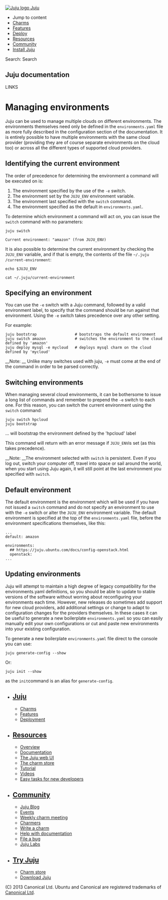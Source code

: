 [ ![Juju logo](//assets.ubuntu.com/sites/ubuntu/latest/u/img/logo.png) Juju
](https://juju.ubuntu.com/)

  - Jump to content
  - [Charms](https://juju.ubuntu.com/charms/)
  - [Features](https://juju.ubuntu.com/features/)
  - [Deploy](https://juju.ubuntu.com/deployment/)
  - [Resources](https://juju.ubuntu.com/resources/)
  - [Community](https://juju.ubuntu.com/community/)
  - [Install Juju](https://juju.ubuntu.com/download/)

Search: Search

## Juju documentation

LINKS

# Managing environments

Juju can be used to manage multiple clouds on different environments. The
environments themselves need only be defined in the `environments.yaml` file as
more fully described in the configuration section of the documentation. It is
entirely possible to have multiple environments with the same cloud provider
(providing they are of course separate environments on the cloud too) or across
all the different types of supported cloud providers.

## Identifying the current environment

The order of precedence for determining the environment a command will be
executed on is:

  1. The environment specified by the use of the `-e` switch.
  2. The environment set by the `JUJU_ENV` environment variable.
  3. The environment last specified with the `switch` command. 
  4. The environment specified as the default in `environments.yaml`.

To determine which environment a command will act on, you can issue the `switch`
command with no parameters:

    
    
    juju switch
    
    Current environment: "amazon" (from JUJU_ENV)
    

It is also possible to determine the current environment by checking the
`JUJU_ENV` variable, and if that is empty, the contents of the file `~/.juju
/current-environment`:

    
    
    echo $JUJU_ENV
    
    cat ~/.juju/current-environment 
    

## Specifying an environment

You can use the `-e` switch with a Juju command, followed by a valid environment
label, to specify that the command should be run against that environment. Using
the `-e` switch takes precedence over any other setting.

For example:

    
    
    juju bootstrap                 # bootstraps the default environment
    juju switch amazon             # switches the environment to the cloud defined by 'amazon'
    juju deploy mysql -e mycloud   # deploys mysql charm on the cloud defined by 'mycloud'
    

__Note: __ Unlike many switches used with juju, `-e` must come at the end of the
command in order to be parsed correctly.

## Switching environments

When managing several cloud environments, it can be bothersome to issue a long
list of commands and remember to prepend the `-e` switch to each one. For this
reason, you can switch the current environment using the `switch` command:

    
    
    juju switch hpcloud
    juju bootstrap  
    

... will bootstrap the environment defined by the 'hpcloud' label

This command will return with an error message if `JUJU_ENV`is set (as this
takes precedence).

__Note: __The environment selected with `switch` is persistent. Even if you log
out, switch your computer off, travel into space or sail around the world, when
you start using Juju again, it will still point at the last environment you
specified with `switch`.

## Default environment

The default environment is the environment which will be used if you have not
issued a `switch` command and do not specify an environment to use with the `-e`
switch or alter the `JUJU_ENV` environment variable. The default environment is
specified at the top of the `environments.yaml` file, before the environment
specifications themselves, like this:

    
    
    ...
    default: amazon
    
    environments:
      ## https://juju.ubuntu.com/docs/config-openstack.html
      openstack:
    ...
    

## Updating environments

Juju will attempt to maintain a high degree of legacy compatibility for the
environments.yaml definitions, so you should be able to update to stable
versions of the software without worring about reconfiguring your environments
each time. However, new releases do sometimes add support for new cloud
providers, add additional settings or change to adapt to configuration changes
for the providers themselves. In these cases it can be useful to generate a new
boilerplate `environments.yaml` so you can easily manually edit your own
configurations or cut and paste new environments into your existing
configuration.

To generate a new boilerplate `environments.yaml` file direct to the console you
can use:

    
    
    juju generate-config --show
    

Or:

    
    
    juju init --show
    

as the `init`command is an alias for `generate-config`.

  - ## [Juju](/)

    - [Charms](/charms)
    - [Features](/features)
    - [Deployment](/deployment)
  - ## [Resources](/resources)

    - [Overview](/resources/juju-overview/)
    - [Documentation](/docs/)
    - [The Juju web UI](/resources/the-juju-gui/)
    - [The charm store](/docs/authors-charm-store.html)
    - [Tutorial](/docs/getting-started.html#test)
    - [Videos](/resources/videos/)
    - [Easy tasks for new developers](/resources/easy-tasks-for-new-developers/)
  - ## [Community](/community)

    - [Juju Blog](/community/blog/)
    - [Events](/events/)
    - [Weekly charm meeting](/community/weekly-charm-meeting/)
    - [Charmers](/community/charmers/)
    - [Write a charm](/docs/authors-charm-writing.html)
    - [Help with documentation](/docs/contributing.html)
    - [File a bug](https://bugs.launchpad.net/juju-core/+filebug)
    - [Juju Labs](/labs/)
  - ## [Try Juju](https://jujucharms.com/sidebar/)

    - [Charm store](https://jujucharms.com/)
    - [Download Juju](/download/)

(C) 2013 Canonical Ltd. Ubuntu and Canonical are registered trademarks of
[Canonical Ltd](http://canonical.com).

